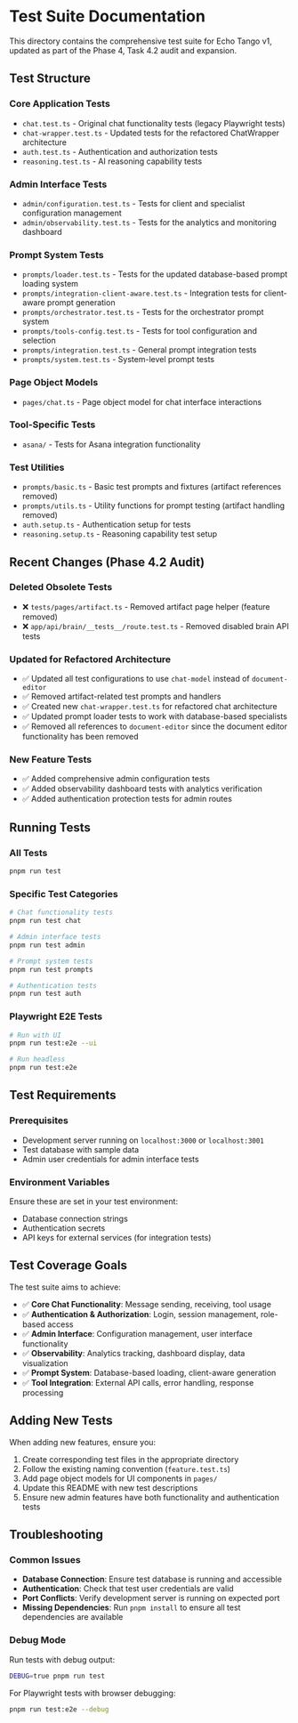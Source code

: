 # Test Suite Documentation

This directory contains the comprehensive test suite for Echo Tango v1, updated as part of the Phase 4, Task 4.2 audit and expansion.

## Test Structure

### Core Application Tests
- `chat.test.ts` - Original chat functionality tests (legacy Playwright tests)
- `chat-wrapper.test.ts` - Updated tests for the refactored ChatWrapper architecture
- `auth.test.ts` - Authentication and authorization tests
- `reasoning.test.ts` - AI reasoning capability tests

### Admin Interface Tests
- `admin/configuration.test.ts` - Tests for client and specialist configuration management
- `admin/observability.test.ts` - Tests for the analytics and monitoring dashboard

### Prompt System Tests
- `prompts/loader.test.ts` - Tests for the updated database-based prompt loading system
- `prompts/integration-client-aware.test.ts` - Integration tests for client-aware prompt generation
- `prompts/orchestrator.test.ts` - Tests for the orchestrator prompt system
- `prompts/tools-config.test.ts` - Tests for tool configuration and selection
- `prompts/integration.test.ts` - General prompt integration tests
- `prompts/system.test.ts` - System-level prompt tests

### Page Object Models
- `pages/chat.ts` - Page object model for chat interface interactions

### Tool-Specific Tests
- `asana/` - Tests for Asana integration functionality

### Test Utilities
- `prompts/basic.ts` - Basic test prompts and fixtures (artifact references removed)
- `prompts/utils.ts` - Utility functions for prompt testing (artifact handling removed)
- `auth.setup.ts` - Authentication setup for tests
- `reasoning.setup.ts` - Reasoning capability test setup

## Recent Changes (Phase 4.2 Audit)

### Deleted Obsolete Tests
- ❌ `tests/pages/artifact.ts` - Removed artifact page helper (feature removed)
- ❌ `app/api/brain/__tests__/route.test.ts` - Removed disabled brain API tests

### Updated for Refactored Architecture
- ✅ Updated all test configurations to use `chat-model` instead of `document-editor`
- ✅ Removed artifact-related test prompts and handlers
- ✅ Created new `chat-wrapper.test.ts` for refactored chat architecture
- ✅ Updated prompt loader tests to work with database-based specialists
- ✅ Removed all references to `document-editor` since the document editor functionality has been removed

### New Feature Tests
- ✅ Added comprehensive admin configuration tests
- ✅ Added observability dashboard tests with analytics verification
- ✅ Added authentication protection tests for admin routes

## Running Tests

### All Tests
```bash
pnpm run test
```

### Specific Test Categories
```bash
# Chat functionality tests
pnpm run test chat

# Admin interface tests  
pnpm run test admin

# Prompt system tests
pnpm run test prompts

# Authentication tests
pnpm run test auth
```

### Playwright E2E Tests
```bash
# Run with UI
pnpm run test:e2e --ui

# Run headless
pnpm run test:e2e
```

## Test Requirements

### Prerequisites
- Development server running on `localhost:3000` or `localhost:3001`
- Test database with sample data
- Admin user credentials for admin interface tests

### Environment Variables
Ensure these are set in your test environment:
- Database connection strings
- Authentication secrets
- API keys for external services (for integration tests)

## Test Coverage Goals

The test suite aims to achieve:
- ✅ **Core Chat Functionality**: Message sending, receiving, tool usage
- ✅ **Authentication & Authorization**: Login, session management, role-based access
- ✅ **Admin Interface**: Configuration management, user interface functionality
- ✅ **Observability**: Analytics tracking, dashboard display, data visualization
- ✅ **Prompt System**: Database-based loading, client-aware generation
- ✅ **Tool Integration**: External API calls, error handling, response processing

## Adding New Tests

When adding new features, ensure you:
1. Create corresponding test files in the appropriate directory
2. Follow the existing naming convention (`feature.test.ts`)
3. Add page object models for UI components in `pages/`
4. Update this README with new test descriptions
5. Ensure new admin features have both functionality and authentication tests

## Troubleshooting

### Common Issues
- **Database Connection**: Ensure test database is running and accessible
- **Authentication**: Check that test user credentials are valid
- **Port Conflicts**: Verify development server is running on expected port
- **Missing Dependencies**: Run `pnpm install` to ensure all test dependencies are available

### Debug Mode
Run tests with debug output:
```bash
DEBUG=true pnpm run test
```

For Playwright tests with browser debugging:
```bash
pnpm run test:e2e --debug
``` 